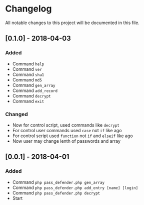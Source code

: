 # Changelog
All notable changes to this project will be documented in this file.

## [0.1.0] - 2018-04-03
### Added
- Command `help`
- Command `ver`
- Command `sha1`
- Command `md5`
- Command `gen_array`
- Command `add_record`
- Command `decrypt`
- Command `exit`
### Changed
- Now for control script, used commands like `decrypt`
- For control user commands used `case` not `if` like ago
- For control script used `function` not `if` and `elseif` like ago
- Now user may change lenth of passwords and array

## [0.0.1] - 2018-04-01
### Added
- Command `php pass_defender.php gen_array`
- Command `php pass_defender.php add_entry [name] [login]`
- Command `php pass_defender.php decrypt`
- Start